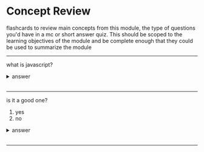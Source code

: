 # Concept Review

flashcards to review main concepts from this module, the type of questions you'd have in a mc or short answer quiz. This should be scoped to the learning objectives of the module and be complete enough that they could be used to summarize the module

---

what is javascript?

<details>
<summary>answer</summary>
<br>

it is a programming language

</details>
<br>

---

is it a good one?

1. yes
2. no

<details>
<summary>answer</summary>
<br>

#1 and #2.

</details>
<br>

---
